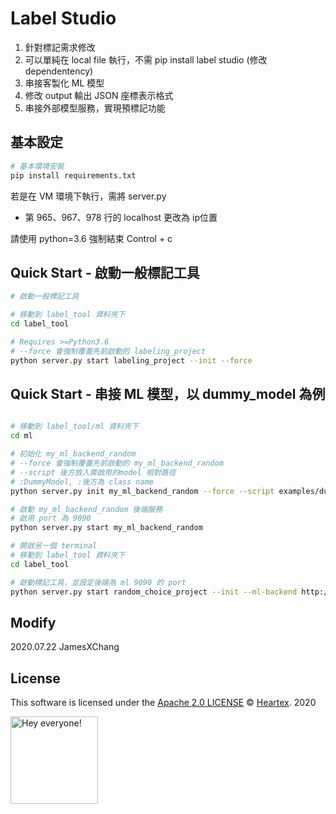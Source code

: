 # Label Studio
1. 針對標記需求修改
2. 可以單純在 local file 執行，不需 pip install label studio (修改 dependentency)
3. 串接客製化 ML 模型
4. 修改 output 輸出 JSON 座標表示格式
5. 串接外部模型服務，實現預標記功能

## 基本設定
```bash
# 基本環境安裝
pip install requirements.txt
``` 

若是在 VM 環境下執行，需將 server.py 
- 第 965、967、978 行的 localhost 更改為 ip位置

請使用 python=3.6
強制結束 Control + c

## Quick Start - 啟動一般標記工具

```bash
# 啟動一般標記工具

# 移動到 label_tool 資料夾下
cd label_tool

# Requires >=Python3.6
# --force 會強制覆蓋先前啟動的 labeling_project
python server.py start labeling_project --init --force  
```

## Quick Start - 串接 ML 模型，以 dummy_model 為例

```bash

# 移動到 label_tool/ml 資料夾下
cd ml

# 初始化 my_ml_backend_random
# --force 會強制覆蓋先前啟動的 my_ml_backend_random
# --script 後方放入需啟用的model 相對路徑
# :DummyModel, :後方為 class name
python server.py init my_ml_backend_random --force --script examples/dummy_model.py:DummyModel 

# 啟動 my_ml_backend_random 後端服務
# 啟用 port 為 9090
python server.py start my_ml_backend_random

# 開啟另一個 terminal 
# 移動到 label_tool 資料夾下
cd label_tool

# 啟動標記工具，並設定後端為 ml 9090 的 port
python server.py start random_choice_project --init --ml-backend http://localhost:9090 --force
```

## Modify
2020.07.22 JamesXChang

## License

This software is licensed under the [Apache 2.0 LICENSE](/LICENSE) © [Heartex](https://www.heartex.ai/). 2020

<img src="https://github.com/heartexlabs/label-studio/blob/master/images/opossum_looking.png?raw=true" title="Hey everyone!" height="140" width="140" />
